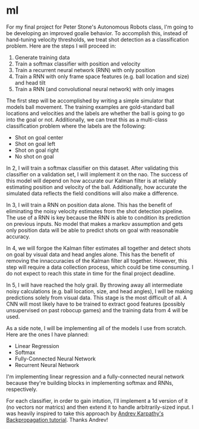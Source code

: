 # ml
For my final project for Peter Stone's Autonomous Robots class, I'm going to be developing an improved goalie behavior. To accomplish this, instead of hand-tuning velocity thresholds, we treat shot detection as a classification problem. Here are the steps I will proceed in:

1. Generate training data
2. Train a softmax classifier with position and velocity
3. Train a recurrent neural network (RNN) with only position
4. Train a RNN with only frame space features (e.g. ball location and size) and head tilt
5. Train a RNN (and convolutional neural network) with only images

The first step will be accomplished by writing a simple simulator that models ball movement. The training examples are gold-standard ball locations and velocities and the labels are whether the ball is going to go into the goal or not. Additionally, we can treat this as a multi-class classification problem where the labels are the following:

- Shot on goal center
- Shot on goal left
- Shot on goal right
- No shot on goal

In 2, I will train a softmax classifier on this dataset. After validating this classifier on a validation set, I will implement it on the nao. The success of this model will depend on how accurate our Kalman filter is at reliably estimating position and velocity of the ball. Additionally, how accurate the simulated data reflects the field conditions will also make a difference.

In 3, I will train a RNN on position data alone. This has the benefit of eliminating the noisy velocity estimates from the shot detection pipeline. The use of a RNN is key because the RNN is able to condition its prediction on previous inputs. No model that makes a markov assumption and gets only position data will be able to predict shots on goal with reasonable accuracy.

In 4, we will forgoe the Kalman filter estimates all together and detect shots on goal by visual data and head angles alone. This has the benefit of removing the innaccuracies of the Kalman filter all together. However, this step will require a data collection process, which could be time consuming. I do not expect to reach this state in time for the final project deadline.

In 5, I will have reached the holy grail. By throwing away all intermediate noisy calculations (e.g. ball location, size, and head angles), I will be making predictions solely from visual data. This stage is the most difficult of all. A CNN will most likely have to be trained to extract good features (possibly unsupervised on past robocup games) and the training data from 4 will be used.

As a side note, I will be implementing all of the models I use from scratch. Here are the ones I have planned:

- Linear Regression
- Softmax
- Fully-Connected Neural Network
- Recurrent Neural Network

I'm implementing linear regression and a fully-connected neural network because they're building blocks in implementing softmax and RNNs, respectively.

For each classifier, in order to gain intution, I'll implement a 1d version of it (no vectors nor matrics) and then extend it to handle arbitrarily-sized input. I was heavily inspired to take this approach by [Andrev Karpathy's Backpropagation tutorial](http://cs231n.github.io/optimization-2/). Thanks Andrev!
